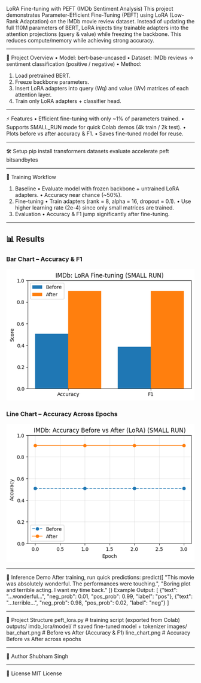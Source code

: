 LoRA Fine-tuning with PEFT (IMDb Sentiment Analysis)
This project demonstrates Parameter-Efficient Fine-Tuning (PEFT) using LoRA (Low-Rank Adaptation) on the IMDb movie review dataset.
Instead of updating the full 110M parameters of BERT, LoRA injects tiny trainable adapters into the attention projections (query & value) while freezing the backbone. This reduces compute/memory while achieving strong accuracy.
________________________________________
📌 Project Overview
•	Model: bert-base-uncased
•	Dataset: IMDb reviews → sentiment classification (positive / negative)
•	Method:
1.	Load pretrained BERT.
2.	Freeze backbone parameters.
3.	Insert LoRA adapters into query (Wq) and value (Wv) matrices of each attention layer.
4.	Train only LoRA adapters + classifier head.
________________________________________
⚡ Features
•	Efficient fine-tuning with only ~1% of parameters trained.
•	Supports SMALL_RUN mode for quick Colab demos (4k train / 2k test).
•	Plots before vs after accuracy & F1.
•	Saves fine-tuned model for reuse.
________________________________________
🛠️ Setup
pip install transformers datasets evaluate accelerate peft bitsandbytes
________________________________________
🚀 Training Workflow
1. Baseline
•	Evaluate model with frozen backbone + untrained LoRA adapters.
•	Accuracy near chance (~50%).
2. Fine-tuning
•	Train adapters (rank = 8, alpha = 16, dropout = 0.1).
•	Use higher learning rate (2e-4) since only small matrices are trained.
3. Evaluation
•	Accuracy & F1 jump significantly after fine-tuning.
________________________________________
## 📊 Results

### Bar Chart – Accuracy & F1
![Bar Chart](bar_chart.png)

### Line Chart – Accuracy Across Epochs
![Line Chart](line_chart.png)
________________________________________
🔮 Inference Demo
After training, run quick predictions:
predict([
    "This movie was absolutely wonderful. The performances were touching.",
    "Boring plot and terrible acting. I want my time back."
])
Example Output:
[
  {"text": "...wonderful...", "neg_prob": 0.01, "pos_prob": 0.99, "label": "pos"},
  {"text": "...terrible...",  "neg_prob": 0.98, "pos_prob": 0.02, "label": "neg"}
]
________________________________________
📂 Project Structure
peft_lora.py                       # training script (exported from Colab)
outputs/
   imdb_lora/model/                # saved fine-tuned model + tokenizer
images/
   bar_chart.png                   # Before vs After (Accuracy & F1)
   line_chart.png                  # Accuracy Before vs After across epochs
________________________________________
👤 Author
Shubham Singh
________________________________________
📜 License
MIT License
